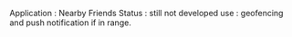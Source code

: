 Application : Nearby Friends
Status : still not developed
use : geofencing and push notification if in range.
